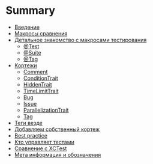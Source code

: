 # Summary

- [Введение](welcome.md)  <!-- ✅ -->
- [Макросы сравнения](basic_macro.md) <!-- ✅ -->
- [Детальное знакомство с макросами тестирования](Macros/intro.md)
    - [@Test](Macros/macro_test.md)
    - [@Suite](Macros/macro_suite.md)
    - [@Tag](Macros/macro_tag.md)
- [Кортежи](protocol_Trait.md)
    - [Comment]()
    - [ConditionTrait]()
    - [HiddenTrait]()
    - [TimeLimitTrait](./Traits/TimeLimitTrait.md)
    - [Bug]()
    - [Issue](./Traits/IssueTrait.md)
    - [ParallelizationTrait]()
    - [Tag]()
- [Теги везде](tags.md)
- [Добавляем собственный кортеж]()
- [Best practice](best_practice_short.md)
- [Кто управляет тестами](runner.md)
- [Сравнение с XCTest](compare_xctest_and_modern_aproach.md)
- [Мета информация и обозначения](xcode_meta.md)
<!-- - [Вывод]() -->

